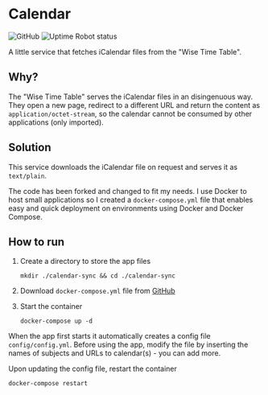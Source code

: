 # Calendar
![GitHub](https://img.shields.io/github/license/brokenpylons/Calendar.svg)
![Uptime Robot status](https://img.shields.io/uptimerobot/status/m782317712-2ae246eb8b50066d57d5fc80.svg)

A little service that fetches iCalendar files from the "Wise Time Table".

## Why?
The "Wise Time Table" serves the iCalendar files in an disingenuous way. They open a new page, redirect to a different URL and return the content as ```application/octet-stream```, so the calendar cannot be consumed by other applications (only imported).

## Solution
This service downloads the iCalendar file on request and serves it as ```text/plain```.

The code has been forked and changed to fit my needs. I use Docker to host small applications so I created a ```docker-compose.yml``` file that enables easy and quick deployment on environments using Docker and Docker Compose.

## How to run
1. Create a directory to store the app files 

    `mkdir ./calendar-sync && cd ./calendar-sync`

2. Download `docker-compose.yml` file from [GitHub](https://github.com/AndrejErjavec/calendar-sync/blob/master/docker-compose.yml)

3. Start the container

    `docker-compose up -d`

When the app first starts it automatically creates a config file `config/config.yml`. Before using the app, modify the file by inserting the names of subjects and URLs to calendar(s) - you can add more.

Upon updating the config file, restart the container

`docker-compose restart`


